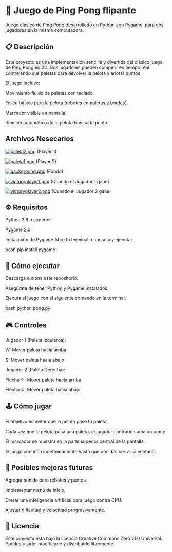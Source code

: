 # 🎾 Juego de Ping Pong flipante
Juego clásico de Ping Pong desarrollado en Python con Pygame, para dos jugadores en la misma computadora.

## 📋 Descripción
Este proyecto es una implementación sencilla y divertida del clásico juego de Ping Pong en 2D. Dos jugadores pueden competir en tiempo real controlando sus paletas para devolver la pelota y anotar puntos.

El juego incluye:

Movimiento fluido de paletas con teclado.

Física básica para la pelota (rebotes en paletas y bordes).

Marcador visible en pantalla.

Reinicio automático de la pelota tras cada punto.

##   Archivos Nesecarios
[![paleta2.png](https://i.postimg.cc/NfQq9cv6/paleta2.png)](https://postimg.cc/YjDyZT90)  (Player 1)

[![paleta1.png](https://i.postimg.cc/Gp41Lxw6/paleta1.png)](https://postimg.cc/XZ6PxFvg) (Player 2)

[![background.png](https://i.postimg.cc/zXpmTcq9/background.png)](https://postimg.cc/56HkVpY3) (Fondo)

[![victoryplayer1.png](https://i.postimg.cc/2ymJZ4Mk/victoryplayer1.png)](https://postimg.cc/JD6PwBRv) (Cuando el Jugador 1 gane)

[![victoryplayer2.png](https://i.postimg.cc/brT5HZfQ/victoryplayer2.png)](https://postimg.cc/gLx4GkJJ) (Cuando el Jugador 2 gane)
## ⚙️ Requisitos
Python 3.6 o superior

Pygame 2.x

Instalación de Pygame
Abre tu terminal o consola y ejecuta:

bash
pip install pygame
## 🚀 Cómo ejecutar
Descarga o clona este repositorio.

Asegúrate de tener Python y Pygame instalados.

Ejecuta el juego con el siguiente comando en la terminal:

bash
python pong.py
## 🎮 Controles
Jugador 1 (Paleta Izquierda):	

W: Mover paleta hacia arriba

S: Mover paleta hacia abajo

Jugador 2 (Paleta Derecha):

Flecha ↑: Mover paleta hacia arriba

Flecha ↓: Mover paleta hacia abajo

## 🕹️ Cómo jugar
El objetivo es evitar que la pelota pase tu paleta.

Cada vez que la pelota pasa una paleta, el jugador contrario suma un punto.

El marcador se muestra en la parte superior central de la pantalla.

El juego continúa indefinidamente hasta que decidas cerrar la ventana.

## 🔧 Posibles mejoras futuras
Agregar sonido para rebotes y puntos.

Implementar menú de inicio.

Crerar una inteligencia artificial para juego contra CPU.

Ajustar dificultad y velocidad progresivamente.

## 📄 Licencia
Este proyecto está bajo la licencia Creative Commons Zero v1.0 Universal. Puedes usarlo, modificarlo y distribuirlo libremente.
